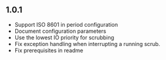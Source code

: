 ## 1.0.1

* Support ISO 8601 in period configuration
* Document configuration parameters
* Use the lowest IO priority for scrubbing
* Fix exception handling when interrupting a running scrub.
* Fix prerequisites in readme
